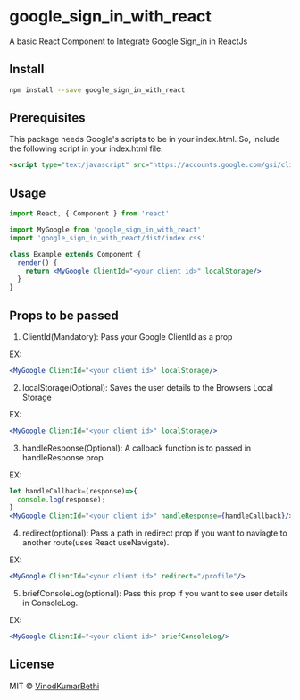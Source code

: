 # google_sign_in_with_react
A basic React Component to Integrate Google Sign_in in ReactJs

## Install

```bash
npm install --save google_sign_in_with_react
```

## Prerequisites
This package needs Google's scripts to be in your index.html. So, include the following script in your index.html file.
```html
<script type="text/javascript" src="https://accounts.google.com/gsi/client"></script>
```



## Usage

```jsx
import React, { Component } from 'react'

import MyGoogle from 'google_sign_in_with_react'
import 'google_sign_in_with_react/dist/index.css'

class Example extends Component {
  render() {
    return <MyGoogle ClientId="<your client id>" localStorage/>
  }
}
```

## Props to be passed

1. ClientId(Mandatory): Pass your Google ClientId as a prop

EX:

```jsx
<MyGoogle ClientId="<your client id>" localStorage/>
```

2. localStorage(Optional): Saves the user details to the Browsers Local Storage

EX:

```jsx
<MyGoogle ClientId="<your client id>" localStorage/>
```

3. handleResponse(Optional): A callback function is to passed in handleResponse prop

EX:

```jsx
let handleCallback=(response)=>{
  console.log(response);
}
<MyGoogle ClientId="<your client id>" handleResponse={handleCallback}/>
```

4. redirect(optional): Pass a path in redirect prop if you want to naviagte to another route(uses React useNavigate).

EX:

```jsx
<MyGoogle ClientId="<your client id>" redirect="/profile"/>
```

5. briefConsoleLog(optional): Pass this prop if you want to see user details in ConsoleLog.

EX:

```jsx
<MyGoogle ClientId="<your client id>" briefConsoleLog/>
```

## License

MIT © [VinodKumarBethi](https://github.com/VinodKumarBethi)
